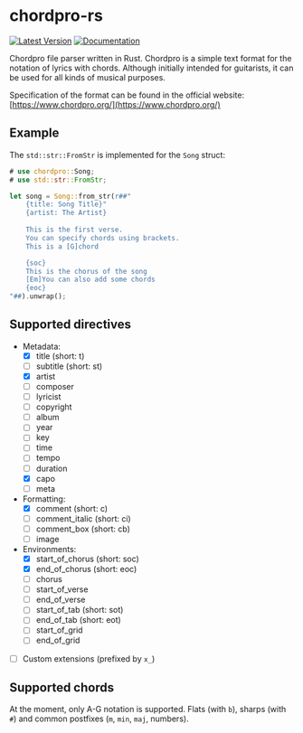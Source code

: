 # chordpro-rs

[![Latest Version](https://img.shields.io/crates/v/chordpro.svg)](https://crates.io/crates/chordpro)
[![Documentation](https://docs.rs/chordpro/badge.svg)](https://docs.rs/chordpro)

Chordpro file parser written in Rust. Chordpro is a simple text format for
the notation of lyrics with chords. Although initially intended for
guitarists, it can be used for all kinds of musical purposes.

Specification of the format can be found in the official website:
[https://www.chordpro.org/](https://www.chordpro.org/)

## Example
The `std::str::FromStr` is implemented for the `Song` struct:

```rust
# use chordpro::Song;
# use std::str::FromStr;

let song = Song::from_str(r##"
    {title: Song Title}"
    {artist: The Artist}
    
    This is the first verse.
    You can specify chords using brackets.
    This is a [G]chord

    {soc}
    This is the chorus of the song
    [Em]You can also add some chords
    {eoc}
"##).unwrap();
```

## Supported directives

- Metadata:
    + [X] title (short: t)
    + [ ] subtitle (short: st)
    + [X] artist
    + [ ] composer
    + [ ] lyricist
    + [ ] copyright
    + [ ] album
    + [ ] year
    + [ ] key
    + [ ] time
    + [ ] tempo
    + [ ] duration
    + [X] capo
    + [ ] meta
- Formatting:
    + [X] comment (short: c)
    + [ ] comment_italic (short: ci)
    + [ ] comment_box (short: cb)
    + [ ] image
- Environments:
    + [X] start_of_chorus (short: soc)
    + [X] end_of_chorus (short: eoc)
    + [ ] chorus
    + [ ] start_of_verse
    + [ ] end_of_verse
    + [ ] start_of_tab (short: sot)
    + [ ] end_of_tab (short: eot)
    + [ ] start_of_grid
    + [ ] end_of_grid
- [ ] Custom extensions (prefixed by `x_`)

## Supported chords
At the moment, only A-G notation is supported. Flats (with `b`),
sharps (with `#`) and common postfixes (`m`, `min`, `maj`, numbers).
